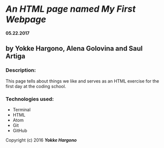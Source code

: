 # _An HTML page named My First Webpage_
**05.22.2017**
## by Yokke Hargono, Alena Golovina and Saul Artiga

### Description:
This page tells about things we like and serves as an HTML exercise for the first day at the coding school.

### Technologies used:

* Terminal
* HTML
* Atom
* Git
* GitHub

Copyright (c) 2016 **_Yokke Hargono_**
